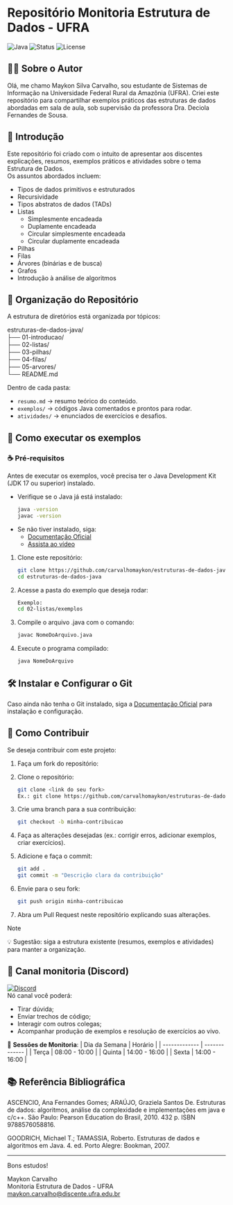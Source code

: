 # Repositório Monitoria Estrutura de Dados - UFRA

![Java](https://img.shields.io/badge/Java-17-orange?style=for-the-badge&logo=java)
![Status](https://img.shields.io/badge/Status-Em%20Desenvolvimento-yellow?style=for-the-badge)
![License](https://img.shields.io/badge/license-MIT-blue?style=for-the-badge)

## 👨‍🏫 Sobre o Autor
Olá, me chamo Maykon Silva Carvalho, sou estudante de Sistemas de Informação na Universidade Federal Rural da Amazônia (UFRA).
Criei este repositório para compartilhar exemplos práticos das estruturas de dados abordadas em sala de aula, sob supervisão da professora Dra. Deciola Fernandes de Sousa.

## 📘 Introdução
Este repositório foi criado com o intuito de apresentar aos discentes explicações, resumos, exemplos práticos e atividades sobre o tema Estrutura de Dados.  
Os assuntos abordados incluem:
- Tipos de dados primitivos e estruturados
- Recursividade
- Tipos abstratos de dados (TADs)
- Listas
    - Simplesmente encadeada
    - Duplamente encadeada
    - Circular simplesmente encadeada
    - Circular duplamente encadeada
- Pilhas
- Filas
- Árvores (binárias e de busca)
- Grafos
- Introdução à análise de algoritmos

## 📂 Organização do Repositório
A estrutura de diretórios está organizada por tópicos:

estruturas-de-dados-java/  
├── 01-introducao/  
├── 02-listas/  
├── 03-pilhas/  
├── 04-filas/  
├── 05-arvores/  
└── README.md  

Dentro de cada pasta:
- `resumo.md` → resumo teórico do conteúdo.
- `exemplos/` → códigos Java comentados e prontos para rodar.
- `atividades/` → enunciados de exercícios e desafios.

## 🚀 Como executar os exemplos
### ☕ Pré-requisitos
Antes de executar os exemplos, você precisa ter o Java Development Kit (JDK 17 ou superior) instalado.
- Verifique se o Java já está instalado:
    ```bash
    java -version
    javac -version
- Se não tiver instalado, siga:
    - [Documentação Oficial]("https://www.oracle.com/java/technologies/downloads/")
    - [Assista ao vídeo]("https://youtu.be/KwaGEF3asQQ?si=Ev35aXWCld9Fa4GK")

1. Clone este repositório:
   ```bash
   git clone https://github.com/carvalhomaykon/estruturas-de-dados-java.git
   cd estruturas-de-dados-java
2. Acesse a pasta do exemplo que deseja rodar:
    ```bash
    Exemplo:
    cd 02-listas/exemplos
3. Compile o arquivo .java com o comando:
    ```bash
    javac NomeDoArquivo.java
4. Execute o programa compilado:
    ```bash
    java NomeDoArquivo

## 🛠️ Instalar e Configurar o Git
Caso ainda não tenha o Git instalado, siga a [Documentação Oficial]("https://git-scm.com/downloads") para instalação e configuração.

## 🤝 Como Contribuir
Se deseja contribuir com este projeto:
1. Faça um fork do repositório:
2. Clone o repositório:
    ```bash
    git clone <link do seu fork>
    Ex.: git clone https://github.com/carvalhomaykon/estruturas-de-dados-java.git

2. Crie uma branch para a sua contribuição:
    ```bash
    git checkout -b minha-contribuicao

3. Faça as alterações desejadas (ex.: corrigir erros, adicionar exemplos, criar exercícios).

4. Adicione e faça o commit:
    ```bash
    git add .
    git commit -m "Descrição clara da contribuição"

5. Envie para o seu fork:
    ```bash
    git push origin minha-contribuicao

6. Abra um Pull Request neste repositório explicando suas alterações.
> [!NOTE]
> 💡 Sugestão: siga a estrutura existente (resumos, exemplos e atividades) para manter a organização.

## 📢 Canal monitoria (Discord)
[![Discord](https://img.shields.io/badge/Discord-%235865F2.svg?style=for-the-badge&logo=discord&logoColor=white)](https://discord.gg/yaY48r2q)  
Nó canal você poderá:
- Tirar dúvida;
- Enviar trechos de código;
- Interagir com outros colegas;
- Acompanhar produção de exemplos e resolução de exercícios ao vivo.

📖 **Sessões de Monitoria**:
| Dia da Semana  |    Horário    |
| -------------  | ------------- |
| Terça          | 08:00 - 10:00 |
| Quinta         | 14:00 - 16:00 |
| Sexta          | 14:00 - 16:00 |

## 📚 Referência Bibliográfica
ASCENCIO, Ana Fernandes Gomes; ARAÚJO, Graziela Santos De. Estruturas de dados: algoritmos, análise da complexidade e implementações em java e c/c++. São Paulo: Pearson Education do Brasil, 2010. 432 p. ISBN 9788576058816.

GOODRICH, Michael T.; TAMASSIA, Roberto. Estruturas de dados e algoritmos em Java. 4. ed. Porto Alegre: Bookman, 2007.

---
Bons estudos!  

Maykon Carvalho  
Monitoria Estrutura de Dados - UFRA  
maykon.carvalho@discente.ufra.edu.br

